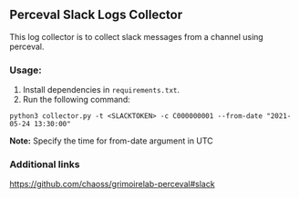 ## Perceval Slack Logs Collector

This log collector is to collect slack messages from a channel using perceval.

### Usage:
1. Install dependencies in `requirements.txt`.
2. Run the following command:
```
python3 collector.py -t <SLACKTOKEN> -c C000000001 --from-date "2021-05-24 13:30:00"
```
**Note:** Specify the time for from-date argument in UTC

### Additional links
https://github.com/chaoss/grimoirelab-perceval#slack
